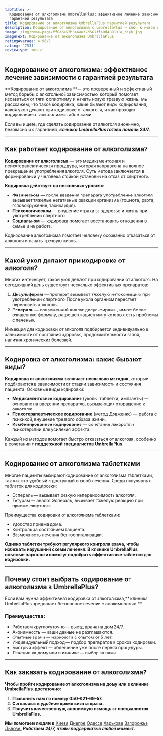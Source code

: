 ```yaml
---
tabTitle: >-
  Кодирование от алкоголизма UmbrellaPlus: эффективное лечение зависимости с
  гарантией результата
title: Кодирование от алкоголизма UmbrellaPlus гарантией результата
description: Кодирование от алкоголизма с UmbrellaPlus — ключ к новой жизни!
image: /img/home-page/ff8e5a67b3a6ee32d567ffa8d408801e_high.jpg
imageText: Кодирование от алкоголизма UmbrellaPlus
ratingAvarage: 4.96/5
rating: '7531'
reviewType: kod-2
---
```


## Кодирование от алкоголизма: эффективное лечение зависимости с гарантией результата

**Кодирование от алкоголизма **— это проверенный и эффективный метод борьбы с алкогольной зависимостью, который помогает избавиться от тяги к спиртному и начать новую трезвую жизнь. Мы расскажем, что такое кодировка, какие бывают виды кодирования, какой укол делают при кодировке от алкоголя, и как проходит кодирование от алкоголизма таблетками.

Если вы ищете, где сделать кодирование от алкоголя анонимно, безопасно и с гарантией, ***клиника UmbrellaPlus готова помочь 24/7.***

***

## Как работает кодирование от алкоголизма?

**Кодирование от алкоголизма** — это медикаментозная и психотерапевтическая процедура, которая направлена на полное прекращение употребления алкоголя. Суть метода заключается в формировании у человека стойкой установки на отказ от спиртного.

**Кодировка действует на нескольких уровнях:**

* **Физическом** — после введения препарата употребление алкоголя вызывает тяжёлые негативные реакции организма (тошнота, рвота, головокружение, тахикардия).
* **Психологическом** — внушение страха за здоровье и жизнь при употреблении спиртного.
* **Социальном** — кодировка помогает восстановить отношения в семье и на работе.

Кодирование алкоголизма помогает человеку осознанно отказаться от алкоголя и начать трезвую жизнь.

***

## Какой укол делают при кодировке от алкоголя?

Многих интересует, какой укол делают при кодировании от алкоголя. На сегодняшний день существует несколько эффективных препаратов:

1. **Дисульфирам**  — препарат вызывает тяжелую интоксикацию при употреблении спиртного. После укола организм перестает переносить алкоголь.
2. Э**спераль** — современный аналог дисульфирама , имеет более очищенную формулу, разрешен пациентам у которых есть проблемы с печенью.

Инъекция для кодировки от алкоголя подбирается индивидуально в зависимости от состояния здоровья, продолжительности запоя, наличия хронических болезней.

***

## Кодировка от алкоголизма: какие бывают виды?

**Кодировка от алкоголизма включает несколько методик**, которые подбираются в зависимости от стадии зависимости и состояния пациента. Основные виды кодировки:

* **Медикаментозное кодирование** (уколы, таблетки, импланты) — основано на введении препаратов, вызывающих отвращение к алкоголю.
* **Психотерапевтическое кодирование** (метод Довженко) — работа с психикой, внушение трезвого образа жизни.
* **Комбинированное кодирование** — сочетание лекарств и психотерапии для усиления эффекта.

Каждый из методов помогает быстро отказаться от алкоголя, особенно в сочетании с **поддержкой специалистов UmbrellaPlus.**

***

## Кодирование от алкоголизма таблетками

Многие пациенты выбирают кодирование от алкоголизма таблетками, так как это удобный и доступный способ лечения. Среди популярных таблеток для кодировки:

* Эспераль  — вызывает резкую непереносимость алкоголя.
* Тетурам — аналог Эспераль, вызывает тяжелую реакцию при приеме спиртного.

Преимущества кодировки от алкоголизма таблетками:

* Удобство приема дома.
* Контроль за состоянием пациента.
* Возможность лечения без госпитализации.

**Однако таблетки требуют регулярного контроля врача, чтобы избежать нарушений схемы лечения. В клинике UmbrellaPlus опытные наркологи помогут подобрать эффективные таблетки для кодировки.**

***

## Почему стоит выбрать кодирование от алкоголизма в UmbrellaPlus?

Если вам нужна эффективная кодировка от алкоголизма,** клиника UmbrellaPlus предлагает безопасное лечение с анонимностью.**

### Преимущества:

* Работаем круглосуточно — выезд врача на дом 24/7.
* Анонимность — ваши данные не разглашаются.
* Опытные врачи — наркологи с опытом от 5 лет.
* Индивидуальный подход — подбор препаратов и сроков кодировки.
* Быстрый эффект — облегчение уже после первой процедуры.
* Лечение на дому или в клинике — выбор за вами.

***

## Как заказать кодирование от алкоголизма?

**Чтобы пройти кодирование от алкоголизма на дому или в клинике UmbrellaPlus, достаточно:**

1. **Позвонить нам по номеру 050-021-69-57.**
2. **Согласовать удобное время визита врача.**
3. **Получить качественную, анонимную помощь от специалистов UmbrellaPlus.**

**Мы помогаем людям в** [Киеви](https://umbrella-plus.com.ua/kiev/) [Днепре](https://umbrella-plus.com.ua/dnepr/) [Одессе](https://umbrella-plus.com.ua/lechenie-alc/) [Харькове](https://umbrella-plus.com.ua/kharkiv/) [Запорожье](https://umbrella-plus.com.ua/zaporozie/) [Львове.](https://umbrella-plus.com.ua/lviv/) ***Работаем 24/7, чтобы поддержать в любой момент.***
